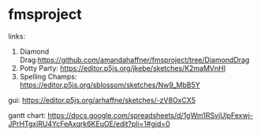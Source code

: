 # fmsproject

links:
1. Diamond Drag:https://github.com/amandahaffner/fmsproject/tree/DiamondDrag
2. Potty Party: https://editor.p5js.org/jkebe/sketches/K2maMVnHI
3. Spelling Champs: https://editor.p5js.org/sblossom/sketches/Nw9_MbB5Y

gui: https://editor.p5js.org/arhaffne/sketches/-zV8OxCX5

gantt chart: https://docs.google.com/spreadsheets/d/1gWm1RSvjUlpFexwj-JPrHTgxjRU4YcFeAxqrk6KEuOE/edit?pli=1#gid=0 

